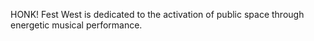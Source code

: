 HONK! Fest West is dedicated to the activation of public space through energetic musical performance.